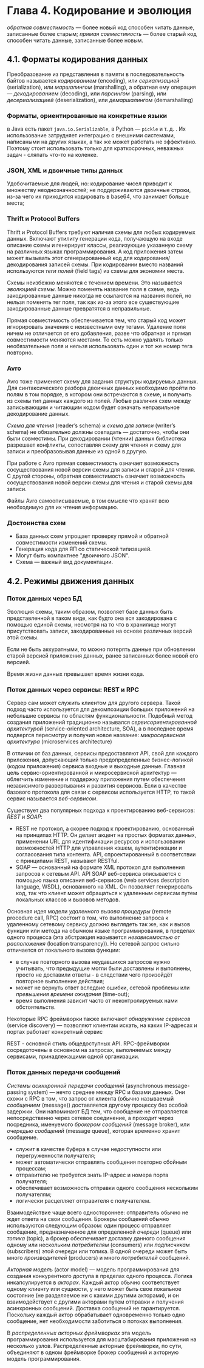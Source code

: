 # Глава 4. Кодирование и эволюция
*обратная совместимость* — более новый код способен читать данные, записанные более старым; *прямая совместимость* — более старый код способен читать данные, записанные более новым.

## 4.1. Форматы кодирования данных
Преобразование из представления в памяти в последовательность байтов называется *кодированием* (encoding), или *сериализацией* (serialization), или *маршалингом* (marshalling), а обратная ему операция — *декодированием* (decoding), или *парсингом* (parsing), или *десериализацией* (deserialization), или *демаршалингом* (demarshalling)

### Форматы, ориентированные на конкретные языки
в Java есть пакет `java.io.Serializable`, в Python — `pickle` и т. д. . Их использование затрудняет интеграцию с внешними системами, написаными на других языках, а так же может работать не эффективно. Поэтому стоит использовать только для краткосрочных, неважных задач - сляпать что-то на коленке.

### JSON, XML и двоичные типы данных
Удобочитаемые для людей, но: кодирование чисел приводит к множеству неоднозначностей; не поддерживаются двоичные строки, из-за чего их приходится кодировать в base64, что занимает больше места;  

### Thrift и Protocol Buffers
Thrift и Protocol Buffers требуют наличия схемы для любых кодируемых данных. Включают утилиту генерации кода, получающую на входе описание схемы и генерирует классы, реализующие указанную схему на различных языках программирования. А код приложения затем может вызывать этот сгенерированный код для кодирования/декодирования записей схемы. При кодировании вместо названий используются *теги полей* (field tags) из схемы для экономии места.

Схемы неизбежно меняются с течением времени. Это называется *эволюцией схемы*. Можно поменять название поля в схеме, ведь закодированные данные никогда не ссылаются на названия полей, но нельзя поменять тег поля, так как из-за этого все существующие закодированные данные превратятся в неправильные. 

Прямая совместимость обеспечивается тем, что старый код может игнорировать значения с неизвестными ему тегами. Удаление поля ничем не отличается от его добавления, разве что обратная и прямая совместимости меняются местами. То есть можно удалять только необязательные поля и нельзя использовать один и тот же номер тега повторно.

### Avro
Avro тоже применяет схему для задания структуры кодируемых данных. Для синтаксического разбора двоичных данных необходимо пройти по полям в том порядке, в котором они встречаются в схеме, и получить из схемы тип данных каждого из полей. Любые различия схем между записывающим и читающим кодом будет означать неправильное декодирование данных.

*Схема для чтения* (reader’s schema) и *схема для записи* (writer’s schema) не обязательно должны совпадать — достаточно, чтобы они были совместимы. При декодировании (чтении) данных библиотека разрешает конфликты, сопоставляя схему для чтения и схему для записи и преобразовывая данные из одной в другую.

При работе с Avro прямая совместимость означает возможность сосуществования новой версии схемы для записи и старой для чтения. С другой стороны, обратная совместимость означает возможность сосуществования новой версии схемы для чтения и старой схемы для записи.

Файлы Avro самоописываемые, в том смысле что хранят всю необходимую для их чтения информацию.

### Достоинства схем
- База данных схем упрощает проверку прямой и обратной совместимости изменений схемы.
- Генерация кода для ЯП со статической типизацией.
- Могут быть компактнее "двоичного JSON".
- Схема — важный вид документации.

## 4.2. Режимы движения данных
### Поток данных через БД
Эволюция схемы, таким образом, позволяет базе данных быть представленной в таком виде, как будто она вся закодирована с помощью единой схемы, несмотря на то что в хранилище могут присутствовать записи, закодированные на основе различных версий этой схемы.

Если не быть аккуратными, то можно потерять данные при обновлении старой версией приложения данных, ранее записанных более новой его версией.

Время жизни данных превышает время жизни кода.

### Поток данных через сервисы: REST и RPC
Сервер сам может служить клиентом для другого сервера. Такой подход часто используется для декомпозиции больших приложений на небольшие сервисы по областям функциональности. Подобный метод создания приложений традиционно назывался *сервисориентированной архитектурой* (service-oriented architecture, SOA), а в последнее время подвергся пересмотру и получил новое название: *микросервисная архитектура* (microservices architecture)

В отличии от баз данных, сервисы предоставляют API, свой для каждого приложения, допускающий только предопределенные бизнес-логикой (кодом приложения) сервиса входные и выходные данные. Главная цель сервис-ориентированной и микросервисной архитектур — облегчить изменение и поддержку приложения путем обеспечения независимого развертывания и развития сервисов. Если в качестве базового протокола для связи с сервисом используется HTTP, то такой сервис называется *веб-сервисом*.

Существует два популярных подхода к проектированию веб-сервисов: *REST* и *SOAP*:
- REST не протокол, а скорее подход к проектированию, основанный на принципах HTTP. Он делает акцент на простых форматах данных, применении URL для идентификации ресурсов и использовании возможностей HTTP для управления кэшем, аутентификации и согласования типа контента. API, спроектированный в соответствии с принципами REST, называют RESTful.
- SOAP — основанный на формате XML протокол для выполнения запросов к сетевым API. API SOAP веб-сервиса описывается с помощью языка описания веб-сервисов (web services description language, WSDL), основанного на XML. Он позволяет генерировать код, так что клиент может обращаться к удаленным сервисам путем локальных классов и вызовов методов.

Основная идея модели *удаленного вызова процедуры* (remote procedure call, RPC) состоит в том, что выполнение запроса к удаленному сетевому сервису должно выглядеть так же, как и вызов функции или метода на обычном языке программирования, в пределах одного процесса (эта абстракция называется *независимостью от расположения* (location transparency)). Но сетевой запрос сильно отличается от локального вызова функции:
- в случае повторного вызова неудавшихся запросов нужно учитывать, что предыдущие могли были доставлены и выполнены, просто не доставили ответы - в следствии чего произойдёт повторное выполнение действия;
- может не вернуть ответ вследвие ошибки, сетевой проблемы или *превышения времени ожидания* (time-out);
- время выполнения зависит часто от неконтролируемых нами обстоятельств.

Некоторые RPC фреймворки также включают *обнаружение сервисов* (service discovery) — позволяют клиентам искать, на каких IP-адресах и портах работает конкретный сервис

REST - основной стиль общедоступных API. RPC-фреймворки сосредоточены в основном на запросах, выполняемых между сервисами, принадлежащими одной организации.

### Поток данных передачи сообщений
*Cистемы асинхронной передачи сообщений* (asynchronous message-passing system) — нечто среднее между RPC и базами данных. Они схожи с RPC в том, что запрос от клиента (обычно называемый *сообщением* (message)) доставляется другому процессу без особой задержки. Они напоминают БД тем, что сообщение не отправляется непосредственно через сетевое соединение, а проходит через посредника, именуемого *брокером сообщений* (message broker), или *очередью сообщений* (message queue), которая временно хранит сообщение. 

+ служит в качестве буфера в случае недоступности или перегруженности получателя;
+ может автоматически отправлять сообщения повторно сбойным процессам;
+ отправителю не требуется знать IP-адрес и номера порта получателя;
+ обеспечивает возможность отправки одного сообщения нескольким получателям;
+ логически расцепляет отправителя с получателем.

Взаимодействие чаще всего одностороннее: отправитель обычно не ждет ответа на свои сообщения. Брокеры сообщений обычно используются следующим образом: один процесс отправляет сообщение, предназначенное для определенной *очереди* (queue) или *топика* (topic), а брокер обеспечивает доставку данного сообщения одному или нескольким *потребителям* (consumers) или *подписчикам* (subscribers) этой очереди или топика.  В одной очереди может быть много *производителей* (producers) и много *потребителей* сообщений.

*Акторная модель* (actor model) — модель программирования для создания конкурентного доступа в пределах одного процесса. Логика инкапсулируется в *акторах*. Каждый актор обычно соответствует одному клиенту или сущности, у него может быть свое локальное состояние (не разделяемое ни с какими другими акторами), и он взаимодействует с другими акторами путем отправки и получения асинхронных сообщений. Доставка сообщений не гарантируется. Поскольку каждый актор обрабатывает одновременно только одно сообщение, нет необходимости заботиться о потоках выполнения.

В *распределенных акторных фреймворках* эта модель программирования используется для масштабирования приложения на несколько узлов. Распределенные акторные фреймворки, по сути, объединяют в одном фреймворке
брокер сообщений и акторную модель программирования.